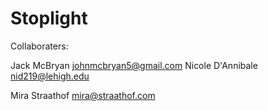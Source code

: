# Stoplight
Collaboraters:

Jack McBryan johnmcbryan5@gmail.com
Nicole D'Annibale nid219@lehigh.edu

Mira Straathof mira@straathof.com